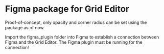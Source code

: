 # Figma package for Grid Editor

Proof-of-concept, only opacity and corner radius can be set using the package as of now.

Import the figma_plugin folder into Figma to establish a connection between Figma and the Grid Editor. The Figma plugin must be running for the connection!
